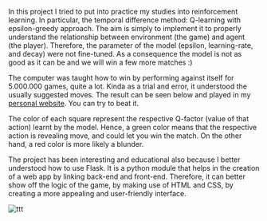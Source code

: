 In this project I tried to put into practice my studies into reinforcement learning. In particular, the temporal difference method: Q-learning with epsilon-greedy approach. The aim is simply to implement it to properly understand the relationship between environment (the game) and agent (the player). Therefore, the parameter of the model (epsilon, learning-rate, and decay) were not fine-tuned. As a consequence the model is not as good as it can be and we will win a few more matches :)

The computer was taught how to win by performing against itself for 5.000.000 games, quite a lot. Kinda as a trial and error, it understood the usually suggested moves. The result can be seen below and played in my [personal website](https://sites.google.com/view/andrearuglioni/projects/tictactoe). You can try to beat it.

The color of each square represent the respective Q-factor (value of that action) learnt by the model. Hence, a green color means that the respective action is revealing move, and could let you win the match. On the other hand, a red color is more likely a blunder.

The project has been interesting and educational also because I better understood how to use Flask. It is a python module that helps in the creation of a web app by linking back-end and front-end. Therefore, it can better show off the logic of the game, by making use of HTML and CSS, by creating a more appealing and user-friendly interface.

![ttt](https://github.com/Ruglio/TicTacToe/assets/67823727/6e9a2348-d0ed-451c-bb45-8dab2e9fd449)
